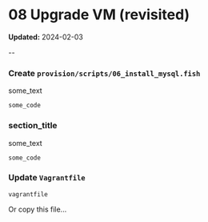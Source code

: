 # 08 Upgrade VM (revisited)

**Updated:** 2024-02-03

--

### Create `provision/scripts/06_install_mysql.fish`

some_text

```
some_code
```

### section_title

some_text

```
some_code
```

### Update `Vagrantfile`

```
vagrantfile
```

Or copy this file...

```
